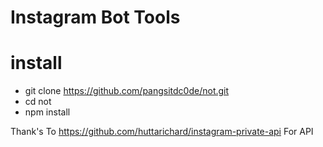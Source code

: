 # Instagram Bot Tools

# install

* git clone https://github.com/pangsitdc0de/not.git
* cd not
* npm install

Thank's To https://github.com/huttarichard/instagram-private-api For API

